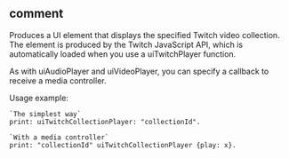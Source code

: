 ## comment

Produces a UI element that displays the specified Twitch video collection.
The element is produced by the Twitch JavaScript API, which is automatically loaded when you use a uiTwitchPlayer function.

As with uiAudioPlayer and uiVideoPlayer, you can specify a callback to receive a media controller.

Usage example:
```
`The simplest way`
print: uiTwitchCollectionPlayer: "collectionId".

`With a media controller`
print: "collectionId" uiTwitchCollectionPlayer {play: x}.
```